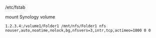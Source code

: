 /etc/fstab

mount Synology volume
```
1.2.3.4:/volume1/Folder1 /mnt/nfs/Folder1 nfs nouser,auto,noatime,nolock,bg,nfsvers=3,intr,tcp,actimeo=1800 0 0
```
